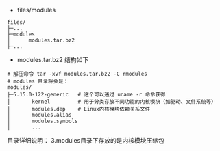 - files/modules

```shell
files/
├─...
├─modules
│      modules.tar.bz2
├─...
```

- modules.tar.bz2 结构如下

```shell
# 解压命令 tar -xvf modules.tar.bz2 -C rmodules
# modules 目录将会是：
modules/
├─5.15.0-122-generic   # 这个可以通过 uname -r 命令获得
│       kernel         # 用于分类存放不同功能的内核模块（如驱动、文件系统等）‌
│       modules.dep    # Linux内核模块依赖关系文件
│       modules.alias
│       modules.symbols
│       ...
```

目录详细说明：
3.modules目录下存放的是内核模块压缩包

